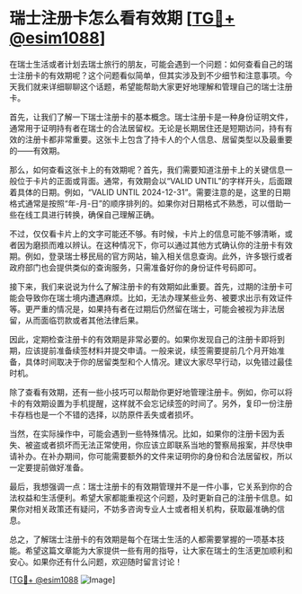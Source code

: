 # 瑞士注册卡怎么看有效期 [[TG💪+ @esim1088](https://t.me/s/esim1088)]

在瑞士生活或者计划去瑞士旅行的朋友，可能会遇到一个问题：如何查看自己的瑞士注册卡的有效期呢？这个问题看似简单，但其实涉及到不少细节和注意事项。今天我们就来详细聊聊这个话题，希望能帮助大家更好地理解和管理自己的瑞士注册卡。

首先，让我们了解一下瑞士注册卡的基本概念。瑞士注册卡是一种身份证明文件，通常用于证明持有者在瑞士的合法居留权。无论是长期居住还是短期访问，持有有效的注册卡都非常重要。这张卡上包含了持卡人的个人信息、居留类型以及最重要的——有效期。

那么，如何查看这张卡上的有效期呢？首先，我们需要知道注册卡上的关键信息一般位于卡片的正面或背面。通常，有效期会以“VALID UNTIL”的字样开头，后面跟着具体的日期。例如，“VALID UNTIL 2024-12-31”。需要注意的是，这里的日期格式通常是按照“年-月-日”的顺序排列的。如果你对日期格式不熟悉，可以借助一些在线工具进行转换，确保自己理解正确。

不过，仅仅看卡片上的文字可能还不够。有时候，卡片上的信息可能不够清晰，或者因为磨损而难以辨认。在这种情况下，你可以通过其他方式确认你的注册卡有效期。例如，登录瑞士移民局的官方网站，输入相关信息查询。此外，许多银行或者政府部门也会提供类似的查询服务，只需准备好你的身份证件号码即可。

接下来，我们来说说为什么了解注册卡的有效期如此重要。首先，过期的注册卡可能会导致你在瑞士境内遭遇麻烦。比如，无法办理某些业务、被要求出示有效证件等。更严重的情况是，如果持有者在过期后仍然留在瑞士，可能会被视为非法居留，从而面临罚款或者其他法律后果。

因此，定期检查注册卡的有效期是非常必要的。如果你发现自己的注册卡即将到期，应该提前准备续签材料并提交申请。一般来说，续签需要提前几个月开始准备，具体时间取决于你的居留类型和个人情况。建议大家尽早行动，以免错过最佳时机。

除了查看有效期，还有一些小技巧可以帮助你更好地管理注册卡。例如，你可以将卡的有效期设置为手机提醒，这样就不会忘记续签的时间了。另外，复印一份注册卡存档也是一个不错的选择，以防原件丢失或者损坏。

当然，在实际操作中，可能会遇到一些特殊情况。比如，如果你的注册卡因为丢失、被盗或者损坏而无法正常使用，你应该立即联系当地的警察局报案，并尽快申请补办。在补办期间，你可能需要额外的文件来证明你的身份和合法居留权，所以一定要提前做好准备。

最后，我想强调一点：瑞士注册卡的有效期管理并不是一件小事，它关系到你的合法权益和生活便利。希望大家都能重视这个问题，及时更新自己的注册卡信息。如果你对相关政策还有疑问，不妨多咨询专业人士或者相关机构，获取最准确的信息。

总之，了解瑞士注册卡的有效期是每个在瑞士生活的人都需要掌握的一项基本技能。希望这篇文章能为大家提供一些有用的指导，让大家在瑞士的生活更加顺利和安心。如果你还有什么问题，欢迎随时留言讨论！

[[TG💪+ @esim1088](https://t.me/s/esim1088) ![Image](https://i.postimg.cc/4NQfJmqS/Snipaste-2025-05-13-00-14-12.png)]